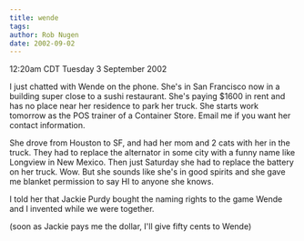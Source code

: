 ```yaml
---
title: wende
tags: 
author: Rob Nugen
date: 2002-09-02
---
```


<p class=date>12:20am CDT Tuesday 3 September 2002</p>

<p>I just chatted with Wende on the phone.  She's in San Francisco now
in a building super close to a sushi restaurant.  She's paying $1600
in rent and has no place near her residence to park her truck.  She
starts work tomorrow as the POS trainer of a Container Store.  Email
me if you want her contact information.</p>

<p>She drove from Houston to SF, and had her mom and 2 cats with her in the
truck.  They had to replace the alternator in some city with a funny
name like Longview in New Mexico.  Then just Saturday she had to
replace the battery on her truck.  Wow.  But she sounds like she's in
good spirits and she gave me blanket permission to say HI to anyone
she knows.</p>

<p>I told her that Jackie Purdy bought the naming rights to the game
Wende and I invented while we were together.</p>

<p>(soon as Jackie pays me the dollar, I'll give fifty cents to
Wende)</p>

